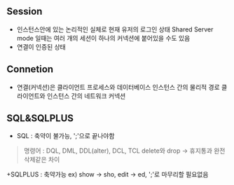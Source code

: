 Session
-----------
+ 인스턴스안에 있는 논리적인 실체로 현재 유저의 로그인 상태
  Shared Server mode 일때는 여러 개의 세션이 하나의 커넥션에 붙어있을 수도 있음
+ 연결이 인증된 상태


Connetion
-------------
+ 연결(커넥션)은 클라이언트 프로세스와 데이터베이스 인스턴스 간의 물리적 경로
  클라이언트와 인스턴스 간의 네트워크 커넥션
  
  
SQL&SQLPLUS
----------------
+ SQL : 축약이 불가능, ';'으로 끝나야함
> 명령어 : DQL, DML, DDL(alter), DCL, TCL
  delete와 drop ->  휴지통과 완전 삭제같은 차이
  
+SQLPLUS : 축약가능 ex) show -> sho, edit -> ed, ';'로 마무리할 필요없음
